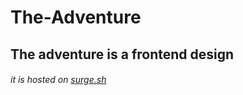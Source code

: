# The-Adventure 
## The adventure is a frontend design
###### it is hosted on [surge.sh](https://tours.surge.sh)
